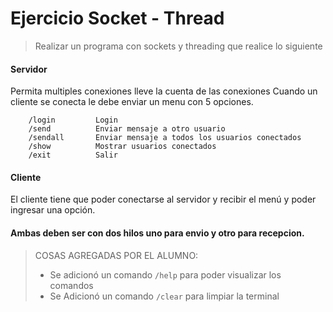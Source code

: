 # Ejercicio Socket - Thread

>Realizar un programa con sockets y threading que realice lo siguiente

#### Servidor

Permita multiples conexiones lleve la cuenta de las conexiones
Cuando un cliente se conecta le debe enviar un menu con 5 opciones.
```
    /login         Login
    /send          Enviar mensaje a otro usuario
    /sendall       Enviar mensaje a todos los usuarios conectados
    /show          Mostrar usuarios conectados
    /exit          Salir 
```
#### Cliente

El cliente tiene que poder conectarse al servidor y recibir el menú y poder ingresar una opción.

#### Ambas deben ser con dos hilos uno para envio y otro para recepcion.

>COSAS AGREGADAS POR EL ALUMNO:
>+ Se adicionó un comando ```/help``` para poder visualizar los comandos
>+ Se Adicionó un comando ```/clear``` para limpiar la terminal
